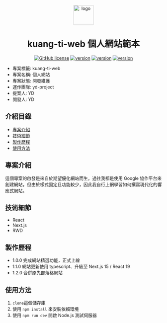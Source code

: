 <div align="center">
  <a href="https://www.kuang-ti.com">
    <picture>
      <img alt="logo" src="https://www.kuang-ti.com/images/YD-logo.svg" height="64">
    </picture>
  </a>
  <h1>kuang-ti-web 個人網站範本</h1>
  <a href="https://github.com/yd-tw/kuang-ti-web/blob/main/LICENSE"><img alt="GitHub license" src="https://img.shields.io/badge/license-MIT-green"></a>
  <a href="https://github.com/yd-tw/kuang-ti-web/blob/main/package.json"><img alt="version" src="https://img.shields.io/badge/Next.js-15-blue"></a>
  <a href="https://github.com/yd-tw/kuang-ti-web/blob/main/package.json"><img alt="version" src="https://img.shields.io/badge/React-19-blue"></a>
  <a href="https://github.com/yd-tw/kuang-ti-web/blob/main/package.json"><img alt="version" src="https://img.shields.io/badge/TailwindCSS-4-blue"></a>
</div>

- 專案標籤: kuang-ti-web
- 專案名稱: 個人網站
- 專案狀態: 開發維護
- 運作團隊: yd-project
- 提案人: YD
- 開發人: YD

## 介紹目錄

- [專案介紹](#專案介紹)
- [技術細節](#技術細節)
- [製作歷程](#製作歷程)
- [使用方法](#使用方法)

## 專案介紹

這個專案的啟發是來自於期望優化網站而生。過往我都是使用 Google 協作平台來創建網站，但由於樣式固定且功能較少，因此我自行上網學習如何撰寫現代化的響應式網站。

## 技術細節

- React
- Next.js
- RWD

## 製作歷程

- 1.0.0 完成網站精選功能，正式上線
- 1.1.0 網站更新使用 typescript、升級至 Next.js 15 / React 19
- 1.2.0 合併原先部落格網站

## 使用方法

1. `clone`這個儲存庫
2. 使用 `npm install` 來安裝依賴環境
3. 使用 `npm run dev` 開啟 Node.js 測試伺服器
